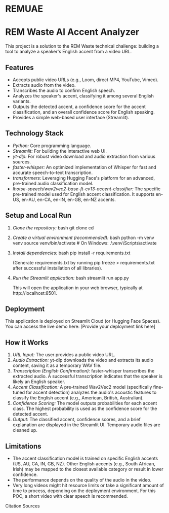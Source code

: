 # REMUAE
# REM Waste AI Accent Analyzer

This project is a solution to the REM Waste technical challenge: building a tool to analyze a speaker's English accent from a video URL.

## Features

-   Accepts public video URLs (e.g., Loom, direct MP4, YouTube, Vimeo).
-   Extracts audio from the video.
-   Transcribes the audio to confirm English speech.
-   Analyzes the speaker's accent, classifying it among several English variants.
-   Outputs the detected accent, a confidence score for the accent classification, and an overall confidence score for English speaking.
-   Provides a simple web-based user interface (Streamlit).

## Technology Stack

-   *Python:* Core programming language.
-   *Streamlit:* For building the interactive web UI.
-   *yt-dlp:* For robust video download and audio extraction from various sources.
-   *faster-whisper:* An optimized implementation of Whisper for fast and accurate speech-to-text transcription.
-   *transformers:* Leveraging Hugging Face's platform for an advanced, pre-trained audio classification model.
-   *lhotse-speech/wav2vec2-base-ft-cv13-accent-classifier:* The specific pre-trained model used for English accent classification. It supports en-US, en-AU, en-CA, en-IN, en-GB, en-NZ accents.

## Setup and Local Run

1.  *Clone the repository:*
    bash
    git clone <your-repo-link>
    cd <your-repo-name>
    

2.  *Create a virtual environment (recommended):*
    bash
    python -m venv venv
    source venv/bin/activate # On Windows: .\venv\Scripts\activate
    

3.  *Install dependencies:*
    bash
    pip install -r requirements.txt
    
    (Generate requirements.txt by running pip freeze > requirements.txt after successful installation of all libraries).

4.  *Run the Streamlit application:*
    bash
    streamlit run app.py
    
    This will open the application in your web browser, typically at http://localhost:8501.

## Deployment

This application is deployed on Streamlit Cloud (or Hugging Face Spaces). You can access the live demo here:
[Provide your deployment link here]

## How it Works

1.  *URL Input:* The user provides a public video URL.
2.  *Audio Extraction:* yt-dlp downloads the video and extracts its audio content, saving it as a temporary WAV file.
3.  *Transcription (English Confirmation):* faster-whisper transcribes the extracted audio. A successful transcription indicates that the speaker is likely an English speaker.
4.  *Accent Classification:* A pre-trained Wav2Vec2 model (specifically fine-tuned for accent detection) analyzes the audio's acoustic features to classify the English accent (e.g., American, British, Australian).
5.  *Confidence Scoring:* The model outputs probabilities for each accent class. The highest probability is used as the confidence score for the detected accent.
6.  *Output:* The classified accent, confidence scores, and a brief explanation are displayed in the Streamlit UI. Temporary audio files are cleaned up.

## Limitations

-   The accent classification model is trained on specific English accents (US, AU, CA, IN, GB, NZ). Other English accents (e.g., South African, Irish) may be mapped to the closest available category or result in lower confidence.
-   The performance depends on the quality of the audio in the video.
-   Very long videos might hit resource limits or take a significant amount of time to process, depending on the deployment environment. For this POC, a short video with clear speech is recommended.

Citation Sources
